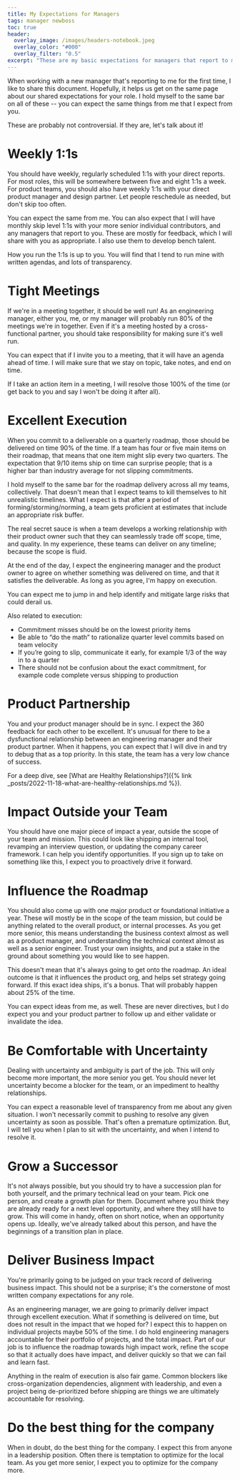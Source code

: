 ```yaml
---
title: My Expectations for Managers
tags: manager newboss
toc: true
header:
  overlay_image: /images/headers-notebook.jpeg
  overlay_color: "#000"
  overlay_filter: "0.5"
excerpt: "These are my basic expectations for managers that report to me"
---
```


When working with a new manager that's reporting to me for the first time, I like to 
share this document. Hopefully, it helps us get on the same page about our shared 
expectations for your role. I hold myself to the same bar on all of
these -- you can expect the same things from me that I expect from you. 

These are probably not controversial. If they are, let's talk about it! 


# Weekly 1:1s

You should have weekly, regularly scheduled 1:1s with your direct reports. For most roles,
this will be somewhere between five and eight 1:1s a week. For product teams, you should also have weekly 1:1s with your direct product manager and design partner. Let people reschedule as needed, but
don't skip too often. 

You can expect the same from me. You can also expect that I will have monthly skip level 1:1s
with your more senior individual contributors, and any managers that report to you. These are 
mostly for feedback, which I will share with you as appropriate. I also use them to develop
bench talent. 

How you run the 1:1s is up to you. You will find that I tend to run mine with written agendas, 
and lots of transparency. 


# Tight Meetings

If we're in a meeting together, it should be well run! As an engineering manager, either you, 
me, or my manager will probably run 80% of the meetings we're in together. Even if it's a meeting 
hosted by a cross-functional partner, you should take responsibility for making sure it's well run. 

You can expect that if I invite you to a meeting, that it will have an agenda ahead of time. I will 
make sure that we stay on topic, take notes, and end on time. 

If I take an action item in a meeting, I will resolve those 100% of the time (or get back to you 
and say I won't be doing it after all). 


# Excellent Execution 

When you commit to a deliverable on a quarterly roadmap, those should be delivered on time 90% of the time. If a team has four or five main items on their roadmap, that means that one item 
might slip every two quarters. The expectation that 9/10 items ship on time can surprise people; that is a higher bar than industry average for not slipping commitments. 

I hold myself to the same bar for the roadmap delivery across all my teams, collectively. That doesn't mean that I expect teams to kill themselves to hit unrealistic timelines. What I expect is that after a period of forming/storming/norming, a team gets proficient at estimates that include an 
appropriate risk buffer. 

The real secret sauce is when a team develops a working relationship with their product owner
such that they can seamlessly trade off scope, time, and quality. In my experience, these
teams can deliver on any timeline; because the scope is fluid. 

At the end of the day, I expect the engineering manager and the product owner to agree on 
whether something was delivered on time, and that it satisfies the deliverable. As long as 
you agree, I'm happy on execution.

You can expect me to jump in and help identify and mitigate large risks that could derail us. 

Also related to execution:

- Commitment misses should be on the lowest priority items
- Be able to “do the math” to rationalize quarter level commits based on team velocity
- If you’re going to slip, communicate it early, for example 1/3 of the way in to a quarter
- There should not be confusion about the exact commitment, for example code complete versus shipping to production 


# Product Partnership 

You and your product manager should be in sync. I expect the 360 feedback for each other to be 
excellent. It's unusual for there to be a dysfunctional relationship between an engineering 
manager and their product partner. When it happens, you can expect that I will dive in and 
try to debug that as a top priority. In this state, the team has a very low chance of success. 

For a deep dive, see [What are Healthy Relationships?]({% link _posts/2022-11-18-what-are-healthy-relationships.md %}).


# Impact Outside your Team 

You should have one major piece of impact a year, outside the scope of your team and mission.
This could look like shipping an internal tool, revamping an interview question, or 
updating the company career framework. I can help you identify opportunities. If you sign up to 
take on something like this, I expect you to proactively drive it forward. 


# Influence the Roadmap 

You should also come up with one major product or foundational initiative a year. These will mostly
be in the scope of the team mission, but could be anything related to the overall product, or 
internal processes. As you get more senior, this means understanding the business context almost
as well as a product manager, and understanding the technical context almost as well as a senior
engineer. Trust your own insights, and put a stake in the ground about something you would like to 
see happen.

This doesn't mean that it's always going to get onto the roadmap. An ideal outcome is that it 
influences the product org, and helps set strategy going forward. If this exact idea ships, 
it's a bonus. That will probably happen about 25% of the time. 

You can expect ideas from me, as well. These are never directives, but I do expect you and your product partner to follow up and either validate or invalidate the idea. 


# Be Comfortable with Uncertainty

Dealing with uncertainty and ambiguity is part of the job. This will only become more important, 
the more senior you get. You should never let uncertainty become a blocker for the team, or an 
impediment to healthy relationships. 

You can expect a reasonable level of transparency from me about any given situation. I won't
necessarily commit to pushing to resolve any given uncertainty as soon as possible. That's often 
a premature optimization. But, I will tell you when I plan to sit with the uncertainty, and when
I intend to resolve it. 


# Grow a Successor

It's not always possible, but you should try to have a succession plan for both yourself, and the primary technical lead on your team. Pick one person, and create a growth plan for them. Document 
where you think they are already ready for a next level opportunity, and where they still have to grow. This will come in handy, often on short notice, when an opportunity opens up. Ideally, we've already talked about this person, and have the beginnings of a transition plan in place. 

# Deliver Business Impact 

You're primarily going to be judged on your track record of delivering business impact. This should not be a surprise; it's the cornerstone of most written company expectations for any role. 

As an engineering manager, we are going to primarily deliver impact through excellent execution. What if something is delivered on time, but does not result in the impact that we hoped for? I expect this to happen on individual projects maybe 50% of the time. I do hold engineering managers accountable for their portfolio of projects, and the total impact. Part of our job is to influence the roadmap towards high impact work, refine the scope so that it actually does have impact, and deliver quickly so that we can fail and learn fast. 

Anything in the realm of execution is also fair game. Common blockers like cross-organization dependencies, alignment with leadership, and even a project being de-prioritized before shipping are things we are ultimately accountable for resolving. 


# Do the best thing for the company 

When in doubt, do the best thing for the company. I expect this from anyone in a leadership position. Often there is temptation to optimize for the local team. As you get more senior, I expect you to optimize for the company more. 